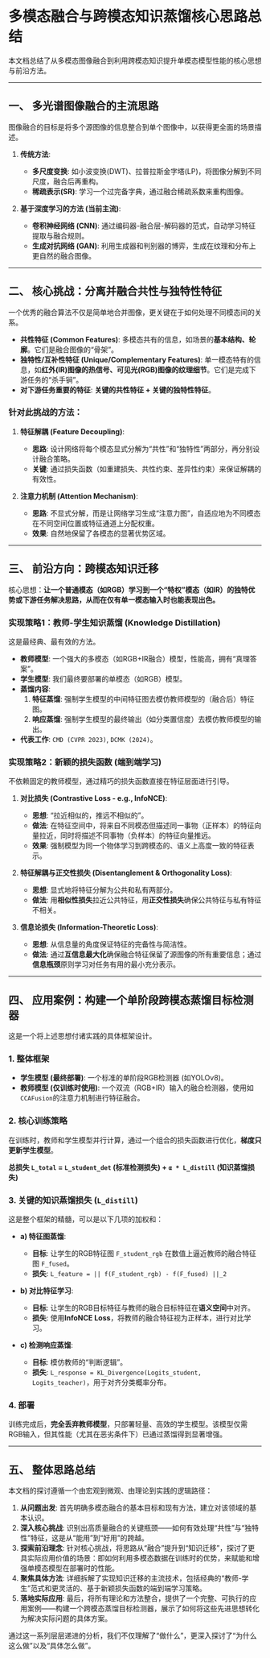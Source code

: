 # 多模态融合与跨模态知识蒸馏核心思路总结

本文档总结了从多模态图像融合到利用跨模态知识提升单模态模型性能的核心思想与前沿方法。

---

## 一、 多光谱图像融合的主流思路

图像融合的目标是将多个源图像的信息整合到单个图像中，以获得更全面的场景描述。

1.  **传统方法**:
    *   **多尺度变换**: 如小波变换(DWT)、拉普拉斯金字塔(LP)，将图像分解到不同尺度，融合后再重构。
    *   **稀疏表示(SR)**: 学习一个过完备字典，通过融合稀疏系数来重构图像。

2.  **基于深度学习的方法 (当前主流)**:
    *   **卷积神经网络 (CNN)**: 通过编码器-融合层-解码器的范式，自动学习特征提取与融合规则。
    *   **生成对抗网络 (GAN)**: 利用生成器和判别器的博弈，生成在纹理和分布上更自然的融合图像。

---

## 二、 核心挑战：分离并融合共性与独特性特征

一个优秀的融合算法不仅是简单地合并图像，更关键在于如何处理不同模态间的关系。

*   **共性特征 (Common Features)**: 多模态共有的信息，如场景的**基本结构、轮廓**。它们是融合图像的“骨架”。
*   **独特性/互补性特征 (Unique/Complementary Features)**: 单一模态特有的信息，如**红外(IR)图像的热信号、可见光(RGB)图像的纹理细节**。它们是完成下游任务的“杀手锏”。
*   **对下游任务重要的特征**: **关键的共性特征 + 关键的独特性特征**。

### 针对此挑战的方法：

1.  **特征解耦 (Feature Decoupling)**:
    *   **思路**: 设计网络将每个模态显式分解为“共性”和“独特性”两部分，再分别设计融合策略。
    *   **关键**: 通过损失函数（如重建损失、共性约束、差异性约束）来保证解耦的有效性。

2.  **注意力机制 (Attention Mechanism)**:
    *   **思路**: 不显式分解，而是让网络学习生成“注意力图”，自适应地为不同模态在不同空间位置或特征通道上分配权重。
    *   **效果**: 自然地保留了各模态的显著优势区域。

---

## 三、 前沿方向：跨模态知识迁移

核心思想：**让一个普通模态（如RGB）学习到一个“特权”模态（如IR）的独特优势或下游任务解决思路，从而在仅有单一模态输入时也能表现出色。**

### 实现策略1：教师-学生知识蒸馏 (Knowledge Distillation)

这是最经典、最有效的方法。

*   **教师模型**: 一个强大的多模态（如RGB+IR融合）模型，性能高，拥有“真理答案”。
*   **学生模型**: 我们最终要部署的单模态（如RGB）模型。
*   **蒸馏内容**:
    1.  **特征蒸馏**: 强制学生模型的中间特征图去模仿教师模型的（融合后）特征图。
    2.  **响应蒸馏**: 强制学生模型的最终输出（如分类置信度）去模仿教师模型的输出。
*   **代表工作**: `CMD (CVPR 2023)`, `DCMK (2024)`。

### 实现策略2：新颖的损失函数 (端到端学习)

不依赖固定的教师模型，通过精巧的损失函数直接在特征层面进行引导。

1.  **对比损失 (Contrastive Loss - e.g., InfoNCE)**:
    *   **思想**: “拉近相似的，推远不相似的”。
    *   **做法**: 在特征空间中，将来自不同模态但描述同一事物（正样本）的特征向量拉近，同时将描述不同事物（负样本）的特征向量推远。
    *   **效果**: 强制模型为同一个物体学习到跨模态的、语义上高度一致的特征表示。

2.  **特征解耦与正交性损失 (Disentanglement & Orthogonality Loss)**:
    *   **思想**: 显式地将特征分解为公共和私有两部分。
    *   **做法**: 用**相似性损失**拉近公共特征，用**正交性损失**确保公共特征与私有特征不相关。

3.  **信息论损失 (Information-Theoretic Loss)**:
    *   **思想**: 从信息量的角度保证特征的完备性与简洁性。
    *   **做法**: 通过**互信息最大化**确保融合特征保留了源图像的所有重要信息；通过**信息瓶颈**原则学习对任务有用的最小充分表示。

---

## 四、 应用案例：构建一个单阶段跨模态蒸馏目标检测器

这是一个将上述思想付诸实践的具体框架设计。

### 1. 整体框架
*   **学生模型 (最终部署)**: 一个标准的单阶段RGB检测器 (如YOLOv8)。
*   **教师模型 (仅训练时使用)**: 一个双流（RGB+IR）输入的融合检测器，使用如`CCAFusion`的注意力机制进行特征融合。

### 2. 核心训练策略
在训练时，教师和学生模型并行计算，通过一个组合的损失函数进行优化，**梯度只更新学生模型**。

**总损失 `L_total` = `L_student_det` (标准检测损失) + `α * L_distill` (知识蒸馏损失)**

### 3. 关键的知识蒸馏损失 (`L_distill`)
这是整个框架的精髓，可以是以下几项的加权和：

*   **a) 特征图蒸馏**:
    *   **目标**: 让学生的RGB特征图 `F_student_rgb` 在数值上逼近教师的融合特征图 `F_fused`。
    *   **损失**: `L_feature = || f(F_student_rgb) - f(F_fused) ||_2`

*   **b) 对比特征学习**:
    *   **目标**: 让学生的RGB目标特征与教师的融合目标特征在**语义空间**中对齐。
    *   **损失**: 使用**InfoNCE Loss**，将教师的融合特征视为正样本，进行对比学习。

*   **c) 检测响应蒸馏**:
    *   **目标**: 模仿教师的“判断逻辑”。
    *   **损失**: `L_response = KL_Divergence(Logits_student, Logits_teacher)`，用于对齐分类概率分布。

### 4. 部署
训练完成后，**完全丢弃教师模型**，只部署轻量、高效的学生模型。该模型仅需RGB输入，但其性能（尤其在恶劣条件下）已通过蒸馏得到显著增强。

---

## 五、 整体思路总结

本文档的探讨遵循一个由宏观到微观、由理论到实践的逻辑路径：

1.  **从问题出发**: 首先明确多模态融合的基本目标和现有方法，建立对该领域的基本认识。
2.  **深入核心挑战**: 识别出高质量融合的关键瓶颈——如何有效处理“共性”与“独特性”特征，这是从“能用”到“好用”的跨越。
3.  **探索前沿理念**: 针对核心挑战，将思路从“融合”提升到“知识迁移”，探讨了更具实际应用价值的场景：即如何利用多模态数据在训练时的优势，来赋能和增强单模态模型在部署时的性能。
4.  **聚焦具体方法**: 详细拆解了实现知识迁移的主流技术，包括经典的“教师-学生”范式和更灵活的、基于新颖损失函数的端到端学习策略。
5.  **落地实际应用**: 最后，将所有理论和方法整合，提供了一个完整、可执行的应用案例——构建一个跨模态蒸馏目标检测器，展示了如何将这些先进思想转化为解决实际问题的具体方案。

通过这一系列层层递进的分析，我们不仅理解了“做什么”，更深入探讨了“为什么这么做”以及“具体怎么做”。
